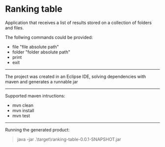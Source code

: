 Ranking table
=============

Application that receives a list of results stored on a collection of folders and files.

The follwing commands could be provided:

- file "file absolute path"
- folder "folder absolute path"
- print
- exit

--------------

The project was created in an Eclipse IDE, solving dependencies with maven and generates a runnable jar

--------------

Supported maven intructions:

- mvn clean
- mvn install
- mvn test

--------------

Running the generated product:

> java -jar .\target\ranking-table-0.0.1-SNAPSHOT.jar
